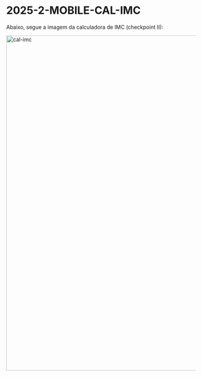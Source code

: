 # 2025-2-MOBILE-CAL-IMC

Abaixo, segue a imagem da calculadora de IMC (checkpoint II):

<img width="1279" height="893" alt="cal-imc" src="https://github.com/user-attachments/assets/e3cfec99-90c9-428b-b486-2f8548735602" />

